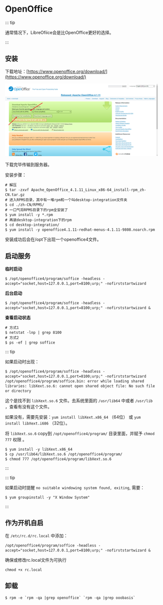 # OpenOffice

::: tip

通常情况下，LibreOfiice会是比OpenOffice更好的选择。

:::

## 安装

下载地址：[https://www.openoffice.org/download/](https://www.openoffice.org/download/)

![image-20220305162509689](./open-office.assets/image-20220305162509689.png)

下载完毕传输到服务器。

安装步骤：

```shell
# 解压
$ tar -zxvf Apache_OpenOffice_4.1.11_Linux_x86-64_install-rpm_zh-CN.tar.gz 
# 进入RPMS目录，其中有一堆rpm和一个叫desktop-integration文件夹
$ cd ./zh-CN/RPMS/
# 一口气将RPMS目录下的rpm全安装了
$ yum install -y *.rpm
# 再装desktop-integration下的rpm
$ cd desktop-integration/
$ yum install -y openoffice4.1.11-redhat-menus-4.1.11-9808.noarch.rpm
```

安装成功后会在/opt下出现一个openoffice4文件。

## 启动服务

**临时启动**

```shell
$ /opt/openoffice4/program/soffice -headless -accept="socket,host=127.0.0.1,port=8100;urp;" -nofirststartwizard
```

**后台启动**

```shell
$ /opt/openoffice4/program/soffice -headless -accept="socket,host=127.0.0.1,port=8100;urp;" -nofirststartwizard &
```

**查看启动状态**

```shell
# 方式1
$ netstat -lnp | grep 8100
# 方式2
$ ps -ef | grep soffice
```

::: tip

如果启动时出现：

```shell
$ /opt/openoffice4/program/soffice -headless -accept="socket,host=127.0.0.1,port=8100;urp;" -nofirststartwizard
/opt/openoffice4/program/soffice.bin: error while loading shared libraries: libXext.so.6: cannot open shared object file: No such file or directory
```

这个是找不到 `libXext.so.6` 文件。去系统里面的 `/usr/lib64` 中或者 `/usr/lib` ，查看有没有这个文件。

如果没有，需要先安装：`yum install libXext.x86_64` （64位） 或 `yum install libXext.i686` （32位）。

将 `libXext.so.6` copy到 `/opt/openoffice4/program/` 目录里面，并赋予 `chmod 777` 权限 。

```shell
$ yum install -y libXext.x86_64
$ cp /usr/lib64/libXext.so.6 /opt/openoffice4/program/
$ chmod 777 /opt/openoffice4/program/libXext.so.6
```

:::

::: tip

如果启动时提醒 `no suitable windowing system found, exiting`, 需要：

```shell
$ yum groupinstall -y "X Window System"
```

:::

## 作为开机自启

在 `/etc/rc.d/rc.local` 中添加：

```
/opt/openoffice4/program/soffice -headless -accept="socket,host=127.0.0.1,port=8100;urp;" -nofirststartwizard &
```

确保或修改rc.local文件为可执行

```shell
chmod +x rc.local  
```

## 卸载

```shell
$ rpm -e `rpm -qa |grep openoffice` `rpm -qa |grep ooobasis`
```

